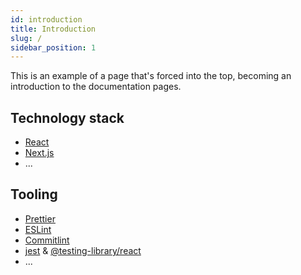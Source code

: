 ```yaml
---
id: introduction
title: Introduction
slug: /
sidebar_position: 1
---
```


This is an example of a page that's forced into the top, becoming an introduction to the documentation pages.

## Technology stack

- [React](https://reactjs.org/)
- [Next.js](https://nextjs.org/)
- ...
  
## Tooling

- [Prettier](https://prettier.io/)
- [ESLint](https://eslint.org/)
- [Commitlint](https://github.com/conventional-changelog/commitlint)
- [jest](https://jestjs.io/) & [@testing-library/react](https://testing-library.com/docs/react-testing-library/intro)
- ...
